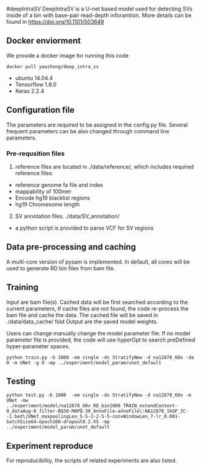 #deepIntraSV
DeepIntraSV is a U-net based model used for detecting SVs inside of a bin with base-pair read-depth inforamtion.
More details can be found in https://doi.org/10.1101/503649

## Docker enviorment
We provide a docker image for running this code
```
docker pull yaozhong/deep_intra_sv
```
* ubuntu 14.04.4
* Tensorflow 1.8.0
* Keras 2.2.4

## Configuration file
The parameters are required to be assigned in the config.py file.
Several frequent parameters can be also changed through command line parameters.

### Pre-requsition files
1. reference files are located in ./data/reference/, which includes required reference files: 
* reference genome fa file and index
* mappability of 100mer
* Encode hg19 blacklist regions
* hg19 Chromesome length 

2. SV annotation files. ./data/SV_annotation/
* a python script is provided to parse VCF for SV regions

## Data pre-processing and caching
A multi-core version of pysam is implemented. In default, all cores will be used 
to generate RD bin files from bam file.



## Training
Input are bam file(s). Cached data will be first searched according to the current parameters,
If cache files are not found, the code re-process the bam file and cache the data.
The cached file will be saved in ./data/data_cache/ fold
Output are the saved model weights.

Users can change manually change the model parameter file.
If no model parameter file is provided, the code will use hyperOpt to search preDefined hyper-parameter spaces.

```
python train.py -b 1000 -em single -ds StratifyNew -d na12878_60x -da 0 -m UNet -g 0 -mp ../experiment/model_param/unet_default
```


## Testing
```
python test.py -b 1000  -em single -ds StratifyNew -d na12878_60x -m UNet -mw ../experiment/model/na12878_60x_RD_bin1000_TRAIN_extendContext-0_dataAug-0_filter-BQ30-MAPQ-30_AnnoFile-annoFile\:NA12878_1kGP_IC--1.bed\|UNet_maxpoolingLen_5-5-2-2-5-5-convWindowLen_7-lr_0.001-batchSize64-epoch100-dropout0.2.h5 -mp ../experiment/model_param/unet_default
```

## Experiment reproduce
For reproducibility, the scripts of related experiments are also listed.

